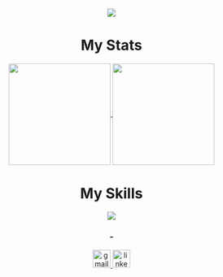 <h1 align="center">
    <img src="https://readme-typing-svg.herokuapp.com/?font=Aptos&color=0AB952&size=35&center=true&vCenter=true&width=500&height=70&duration=4000&lines=Hi!+I'm+Ankur+Ram.;Nice+to+meet+you+👋" />
</h1>

<h1 align="center">My Stats</h1>
<div align="center">
<a href="https://github.com/anuraghazra/github-readme-stats">
  <img height=200 align="center" src="https://github-readme-stats.vercel.app/api?username=AnkurRam2002&theme=blue-green" />
</a>
<a href="https://github.com/anuraghazra/github-readme-stats">
  <img height=200 align="center" src="https://github-readme-stats.vercel.app/api/top-langs/?username=AnkurRam2002&theme=blue-green&layout=compact" />
</a>
</div>

<h1 align="center">My Skills</h1>
    
<p align="center">
  <a href="https://skillicons.dev">
    <img src="https://skillicons.dev/icons?i=html,css,c,python,js,typescript,bootstrap,tailwind,react,materialui,nodejs,express,flask,mongodb,mysql,sqlite,regex,bash,kali,git,github,figma,gcp,npm,md,&perline=12" />
  </a>
</p>

###
<h3 align="center">-</h3>

<div align="center">
  <a href="mailto:ankurram2002@gmail.com" target="_blank">
  <img src="https://img.shields.io/static/v1?message=Gmail&logo=gmail&label=&color=D14836&logoColor=white&labelColor=&style=for-the-badge" height="35" alt="gmail logo"  />
  </a>
  <a href="https://www.linkedin.com/in/ankurram/" target="_blank">
  <img src="https://img.shields.io/static/v1?message=LinkedIn&logo=linkedin&label=&color=0077B5&logoColor=white&labelColor=&style=for-the-badge" height="35" alt="linkedin logo"  />
  </a>
</div>

###
<!--
**AnkurRam2002/AnkurRam2002** is a ✨ _special_ ✨ repository because its `README.md` (this file) appears on your GitHub profile.

Here are some ideas to get you started:

- 🔭 I’m currently working on ...
- 🌱 I’m currently learning ...
- 👯 I’m looking to collaborate on ...
- 🤔 I’m looking for help with ...
- 💬 Ask me about ...
- 📫 How to reach me: ...
- 😄 Pronouns: ...
- ⚡ Fun fact: ...
-->
